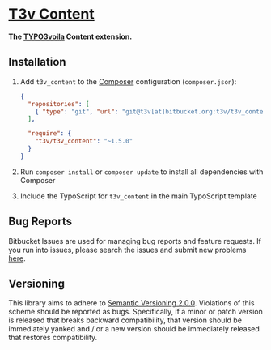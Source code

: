 [T3v Content]
=============

**The [TYPO3voila] Content extension.**

Installation
------------

1. Add `t3v_content` to the [Composer] configuration (`composer.json`):

    ```json
    {
      "repositories": [
        { "type": "git", "url": "git@t3v[at]bitbucket.org:t3v/t3v_content.git" }
      ],

      "require": {
        "t3v/t3v_content": "~1.5.0"
      }
    }
    ```

2. Run `composer install` or `composer update` to install all dependencies with Composer

3. Include the TypoScript for `t3v_content` in the main TypoScript template

Bug Reports
-----------

Bitbucket Issues are used for managing bug reports and feature requests. If you run into issues, please search the issues
and submit new problems [here].

Versioning
----------

This library aims to adhere to [Semantic Versioning 2.0.0]. Violations of this scheme should be reported as bugs.
Specifically, if a minor or patch version is released that breaks backward compatibility, that version should be
immediately yanked and / or a new version should be immediately released that restores compatibility.

[Composer]: https://getcomposer.org "Dependency Manager for PHP"
[here]: https://bitbucket.org/t3v/t3v_content/issues "Bitbucket Issue Tracker"
[Semantic Versioning 2.0.0]: http://semver.org "Semantic Versioning 2.0.0"
[T3v Content]: https://bitbucket.org/t3v/t3v_content "The TYPO3voila Content extension."
[TYPO3voila]: https://bitbucket.org/t3v "“UH LÁLÁ, TYPO3!”"
